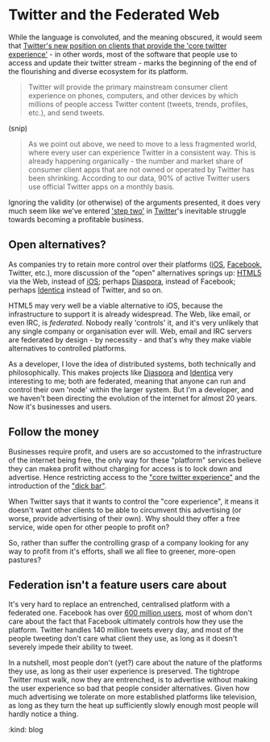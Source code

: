 Twitter and the Federated Web
=============================

While the language is convoluted, and the meaning obscured, it would seem that [Twitter's new position on clients that provide the 'core twitter experience'][twitter announcement] - in other words, most of the software that people use to access and update their twitter stream - marks the beginning of the end of the flourishing and diverse ecosystem for its platform.

> Twitter will provide the primary mainstream consumer client experience on phones, computers, and other devices by which millions of people access Twitter content (tweets, trends, profiles, etc.), and send tweets.

(snip)

> As we point out above, we need to move to a less fragmented world, where every user can experience Twitter in a consistent way.  This is already happening organically - the number and market share of consumer client apps that are not owned or operated by Twitter has been shrinking.  According to our data, 90% of active Twitter users use official Twitter apps on a monthly basis.

Ignoring the validity (or otherwise) of the arguments presented, it does very much seem like we've entered ['step two'][step two] in [Twitter][]'s inevitable struggle towards becoming a profitable business.


Open alternatives?
-----------

As companies try to retain more control over their platforms ([iOS][], [Facebook][], Twitter, etc.), more discussion of the "open" alternatives springs up: [HTML5][] via the Web, instead of [iOS][]; perhaps [Diaspora][], instead of Facebook; perhaps [Identica][] instead of Twitter, and so on.

HTML5 may very well be a viable alternative to iOS, because the infrastructure to support it is already widespread. The Web, like email, or even IRC, is *federated*. Nobody really 'controls' it, and it's very unlikely that any single company or organisation ever will. Web, email and IRC servers are federated by design - by necessity - and that's why they make viable alternatives to controlled platforms.

As a developer, I love the idea of distributed systems, both technically and philosophically. This makes projects like [Diaspora][] and [Identica][] very interesting to me; both are federated, meaning that anyone can run and control their own 'node' within the larger system. But I'm a developer, and we haven't been directing the evolution of the internet for almost 20 years. Now it's businesses and users.


Follow the money
-------

Businesses require profit, and users are so accustomed to the infrastructure of the internet being free, the only way for these "platform" services believe they can makea profit without charging for access is to lock down and advertise. Hence restricting access to the ["core twitter experience"][twitter announcement] and the introduction of the ["dick bar"][dick bar]. 

When Twitter says that it wants to control the "core experience", it means it doesn't want other clients to be able to circumvent this advertising (or worse, provide advertising of their own). Why should they offer a free service, wide open for other people to profit on?

So, rather than suffer the controlling grasp of a company looking for any way to profit from it's efforts, shall we all flee to greener, more-open pastures?


Federation isn't a feature users care about
-----------

It's very hard to replace an entrenched, centralised platform with a federated one. Facebook has over [600 million users][facebook users], most of whom don't care about the fact that Facebook ultimately controls how they use the platform. Twitter handles 140 million tweets every day, and most of the people tweeting don't care what client they use, as long as it doesn't severely impede their ability to tweet. 

In a nutshell, most people don't (yet?) care about the nature of the platforms they use, as long as their user experience is preserved. The tightrope Twitter must walk, now they are entrenched, is to advertise without making the user experience so bad that people consider alternatives. Given how much advertising we tolerate on more established platforms like television, as long as they turn the heat up sufficiently slowly enough most people will hardly notice a thing.


[twitter announcement]: http://groups.google.com/group/twitter-development-talk/browse_thread/thread/c82cd59c7a87216a/71e1c2e1acc80f05
[step two]: https://twitter.com/nzkoz/status/46359782994612224
[Twitter]: http://twitter.com
[open web]: https://twitter.com/dhh/status/46574462505721856
[Facebook]: http://facebook.com
[HTML5]: http://diveintohtml5.org/
[iOS]: www.apple.com/ios
[Diaspora]: https://joindiaspora.com/
[dick bar]: http://daringfireball.net/linked/2011/03/06/dickbar
[Identica]: http://identi.ca/
[facebook users]: http://www.businessinsider.com/facebook-has-more-than-600-million-users-goldman-tells-clients-2011-1

:kind: blog